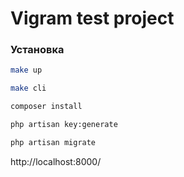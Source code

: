 # Vigram test project

### Установка
```bash
make up

make cli

composer install

php artisan key:generate

php artisan migrate
```

http://localhost:8000/
